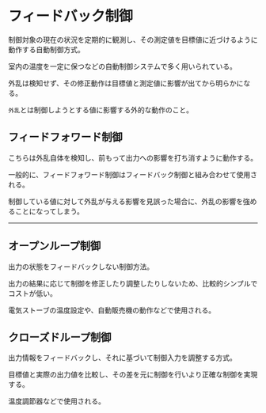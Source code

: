 # フィードバック制御

制御対象の現在の状況を定期的に観測し、その測定値を目標値に近づけるように動作する自動制御方式。

室内の温度を一定に保つなどの自動制御システムで多く用いられている。

外乱は検知せず、その修正動作は目標値と測定値に影響が出てから明らかになる。

`外乱`とは制御しようとする値に影響する外的な動作のこと。

## フィードフォワード制御

こちらは外乱自体を検知し、前もって出力への影響を打ち消すように動作する。

一般的に、フィードフォワード制御はフィードバック制御と組み合わせて使用される。

制御している値に対して外乱が与える影響を見誤った場合に、外乱の影響を強めることになってしまう。

---

## オープンループ制御

出力の状態をフィードバックしない制御方法。

出力の結果に応じて制御を修正したり調整したりしないため、比較的シンプルでコストが低い。

電気ストーブの温度設定や、自動販売機の動作などで使用される。

## クローズドループ制御

出力情報をフィードバックし、それに基づいて制御入力を調整する方式。

目標値と実際の出力値を比較し、その差を元に制御を行いより正確な制御を実現する。

温度調節器などで使用される。

